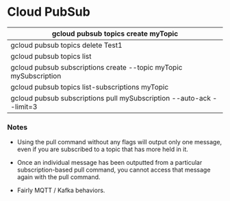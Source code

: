 # Cloud PubSub

| gcloud pubsub topics create myTopic                          |
| ------------------------------------------------------------ |
| gcloud pubsub topics delete Test1                            |
| gcloud pubsub topics list                                    |
| gcloud pubsub subscriptions create --topic myTopic mySubscription |
| gcloud pubsub topics list-subscriptions myTopic              |
| gcloud pubsub subscriptions pull mySubscription --auto-ack --limit=3 |

### Notes

* Using the pull command without any flags will output only one message, even if you are subscribed to a topic that has more held in it.

* Once an individual message has been outputted from a particular subscription-based pull command, you cannot access that message again with the pull command.
* Fairly MQTT / Kafka behaviors.